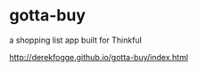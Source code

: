 gotta-buy
=========

a shopping list app built for Thinkful

http://derekfogge.github.io/gotta-buy/index.html
